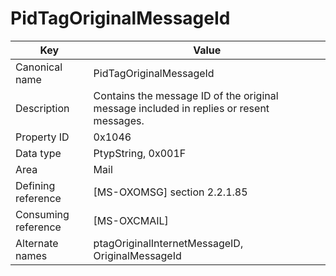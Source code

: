 # PidTagOriginalMessageId

| Key | Value |
|---|---|
| Canonical name | PidTagOriginalMessageId |
| Description | Contains the message ID of the original message included in replies or resent messages. |
| Property ID | 0x1046 |
| Data type | PtypString, 0x001F |
| Area | Mail |
| Defining reference | [MS-OXOMSG] section 2.2.1.85 |
| Consuming reference | [MS-OXCMAIL] |
| Alternate names | ptagOriginalInternetMessageID, OriginalMessageId |
